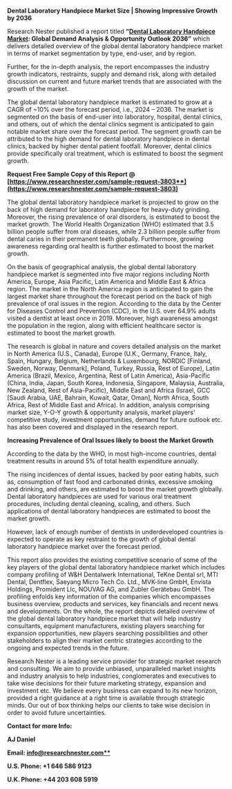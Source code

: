 ﻿**Dental Laboratory Handpiece Market Size | Showing Impressive Growth by 2036**

Research Nester published a report titled **“[Dental Laboratory Handpiece Market](https://www.researchnester.com/reports/dental-laboratory-handpiece-market/3803): Global Demand Analysis & Opportunity Outlook 2036”** which delivers detailed overview of the global dental laboratory handpiece market in terms of market segmentation by type, end-user, and by region.

Further, for the in-depth analysis, the report encompasses the industry growth indicators, restraints, supply and demand risk, along with detailed discussion on current and future market trends that are associated with the growth of the market.

The global dental laboratory handpiece market is estimated to grow at a CAGR of ~10% over the forecast period, i.e., 2024 – 2036. The market is segmented on the basis of end-user into laboratory, hospital, dental clinics, and others, out of which the dental clinics segment is anticipated to gain notable market share over the forecast period. The segment growth can be attributed to the high demand for dental laboratory handpiece in dental clinics, backed by higher dental patient footfall. Moreover, dental clinics provide specifically oral treatment, which is estimated to boost the segment growth.

**Request Free Sample Copy of this Report @ [https://www.researchnester.com/sample-request-3803**](https://www.researchnester.com/sample-request-3803)**

The global dental laboratory handpiece market is projected to grow on the back of high demand for laboratory handpiece for heavy-duty grinding. Moreover, the rising prevalence of oral disorders, is estimated to boost the market growth. The World Health Organization (WHO) estimated that 3.5 billion people suffer from oral diseases, while 2.3 billion people suffer from dental caries in their permanent teeth globally. Furthermore, growing awareness regarding oral health is further estimated to boost the market growth.

On the basis of geographical analysis, the global dental laboratory handpiece market is segmented into five major regions including North America, Europe, Asia Pacific, Latin America and Middle East & Africa region. The market in the North America region is anticipated to gain the largest market share throughout the forecast period on the back of high prevalence of oral issues in the region. According to the data by the Center for Diseases Control and Prevention (CDC), in the U.S. over 64.9% adults visited a dentist at least once in 2019.  Moreover, high awareness amongst the population in the region, along with efficient healthcare sector is estimated to boost the market growth. 

The research is global in nature and covers detailed analysis on the market in North America (U.S., Canada), Europe (U.K., Germany, France, Italy, Spain, Hungary, Belgium, Netherlands & Luxembourg, NORDIC [Finland, Sweden, Norway, Denmark], Poland, Turkey, Russia, Rest of Europe), Latin America (Brazil, Mexico, Argentina, Rest of Latin America), Asia-Pacific (China, India, Japan, South Korea, Indonesia, Singapore, Malaysia, Australia, New Zealand, Rest of Asia-Pacific), Middle East and Africa (Israel, GCC [Saudi Arabia, UAE, Bahrain, Kuwait, Qatar, Oman], North Africa, South Africa, Rest of Middle East and Africa). In addition, analysis comprising market size, Y-O-Y growth & opportunity analysis, market players’ competitive study, investment opportunities, demand for future outlook etc. has also been covered and displayed in the research report.

**Increasing Prevalence of Oral Issues likely to boost the Market Growth**

According to the data by the WHO, in most high-income countries, dental treatment results in around 5% of total health expenditure annually.

The rising incidences of dental issues, backed by poor eating habits, such as, consumption of fast food and carbonated drinks, excessive smoking and drinking, and others, are estimated to boost the market growth globally. Dental laboratory handpieces are used for various oral treatment procedures, including dental cleaning, scaling, and others. Such applications of dental laboratory handpieces are estimated to boost the market growth.

However, lack of enough number of dentists in underdeveloped countries is expected to operate as key restraint to the growth of global dental laboratory handpiece market over the forecast period.

This report also provides the existing competitive scenario of some of the key players of the global dental laboratory handpiece market which includes company profiling of W&H Dentalwerk International, TeKne Dental srl, MTI Dental, Dentflex, Saeyang Micro Tech Co. Ltd., MVK-line GmbH, Envista Holdings, Promident Llc, NOUVAG AG, and Zubler Gerätebau GmbH. The profiling enfolds key information of the companies which encompasses business overview, products and services, key financials and recent news and developments. On the whole, the report depicts detailed overview of the global dental laboratory handpiece market that will help industry consultants, equipment manufacturers, existing players searching for expansion opportunities, new players searching possibilities and other stakeholders to align their market centric strategies according to the ongoing and expected trends in the future.      

Research Nester is a leading service provider for strategic market research and consulting. We aim to provide unbiased, unparalleled market insights and industry analysis to help industries, conglomerates and executives to take wise decisions for their future marketing strategy, expansion and investment etc. We believe every business can expand to its new horizon, provided a right guidance at a right time is available through strategic minds. Our out of box thinking helps our clients to take wise decision in order to avoid future uncertainties.

**Contact for more Info:**

**AJ Daniel**

**Email: [info@researchnester.com**](mailto:info@researchnester.com)**

**U.S. Phone: +1 646 586 9123** 

**U.K. Phone: +44 203 608 5919**

